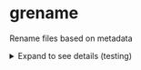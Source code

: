 # grename
Rename files based on metadata

<details>
  <summary>Expand to see details (testing)</summary>
  no details yet :-)


</details>
